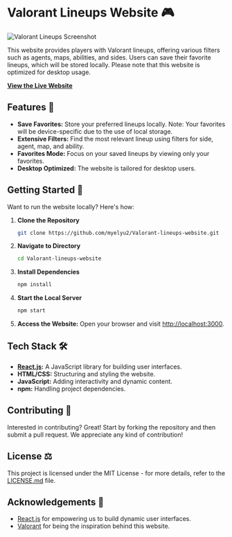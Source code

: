 # Valorant Lineups Website 🎮
![Valorant Lineups Screenshot](https://user-images.githubusercontent.com/89800281/207739099-e4655560-b7a7-44fc-baf9-1c6707986025.png)

This website provides players with Valorant lineups, offering various filters such as agents, maps, abilities, and sides. Users can save their favorite lineups, which will be stored locally. Please note that this website is optimized for desktop usage.

**[View the Live Website](https://myelyu2.github.io/Valorant-lineups-website/)**

## Features 🌟
- **Save Favorites:** Store your preferred lineups locally. Note: Your favorites will be device-specific due to the use of local storage.
- **Extensive Filters:** Find the most relevant lineup using filters for side, agent, map, and ability.
- **Favorites Mode:** Focus on your saved lineups by viewing only your favorites.
- **Desktop Optimized:** The website is tailored for desktop users.

## Getting Started 🚀
Want to run the website locally? Here's how:

1. **Clone the Repository**
    ```bash
    git clone https://github.com/myelyu2/Valorant-lineups-website.git
    ```

2. **Navigate to Directory**
    ```bash
    cd Valorant-lineups-website
    ```

3. **Install Dependencies**
    ```bash
    npm install
    ```

4. **Start the Local Server**
    ```bash
    npm start
    ```

5. **Access the Website:** Open your browser and visit [http://localhost:3000](http://localhost:3000).

## Tech Stack 🛠
- **[React.js](https://reactjs.org/):** A JavaScript library for building user interfaces.
- **HTML/CSS:** Structuring and styling the website.
- **JavaScript:** Adding interactivity and dynamic content.
- **npm:** Handling project dependencies.

## Contributing 🤝
Interested in contributing? Great! Start by forking the repository and then submit a pull request. We appreciate any kind of contribution!

## License ⚖️
This project is licensed under the MIT License - for more details, refer to the [LICENSE.md](LICENSE.md) file.

## Acknowledgements 👏
- [React.js](https://reactjs.org/) for empowering us to build dynamic user interfaces.
- [Valorant](https://playvalorant.com/en-us/?gclid=Cj0KCQiAtvSdBhD0ARIsAPf8oNnVcr1rt9K33aZZDbirenEeniyE86cydj4TqbsaIyPH7o8Ss3pfQsEaAqjREALw_wcB&gclsrc=aw.ds) for being the inspiration behind this website.
